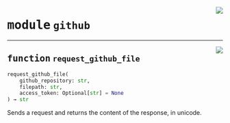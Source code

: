 <!-- markdownlint-disable -->

<a href="https://github.com/tum-esm/utils/tree/main/tum_esm_utils/github.py#L0"><img align="right" style="float:right;" src="https://img.shields.io/badge/-source-cccccc?style=flat-square"></a>

# <kbd>module</kbd> `github`





---

<a href="https://github.com/tum-esm/utils/tree/main/tum_esm_utils/github.py#L5"><img align="right" style="float:right;" src="https://img.shields.io/badge/-source-cccccc?style=flat-square"></a>

## <kbd>function</kbd> `request_github_file`

```python
request_github_file(
    github_repository: str,
    filepath: str,
    access_token: Optional[str] = None
) → str
```

Sends a request and returns the content of the response, in unicode. 


